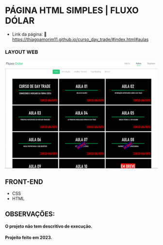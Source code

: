 # PÁGINA HTML SIMPLES | FLUXO DÓLAR



- Link da página:
🔗 https://thiagoamorim11.github.io/curso_day_trade/#index.html#aulas


### LAYOUT WEB
![Projeto](https://github.com/thiagoamorim11/curso_day_trade/blob/main/images/fluxo_readme.PNG)


## FRONT-END

- CSS
- HTML


## OBSERVAÇÕES:

#### O projeto não tem descritivo de execução.

#### Projeito feito em 2023.
